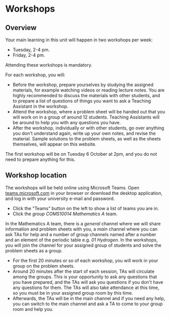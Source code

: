 # Workshops

## Overview

Your main learning in this unit will happen in two workshops per week:

  - Tuesday, 2-4 pm.
  - Friday, 2-4 pm.

Attending these workshops is mandatory. 

For each workshop, you will:

  - Before the workshop, prepare yourselves by studying the assigned materials, for example watching videos or reading lecture notes. You are highly recommended to discuss the materials with other students, and to prepare a list of questions of things you want to ask a Teaching Assistant in the workshop.
  - Attend the workshop, where a problem sheet will be handed out that you will work on in a group of around 12 students. Teaching Assistants will be around to help you with any questions you have.
  - After the workshop, individually or with other students, go over anything you don't understand again, write up your own notes, and revise the material. Sample solutions to the problem sheets, as well as the sheets themselves, will appear on this website.

The first workshop will be on Tuesday 6 October at 2pm, and you do not need to prepare anything for this.

## Workshop location

The workshops will be held online using Microsoft Teams. Open [teams.microsoft.com](http://teams.microsoft.com/) in your browser or download the desktop application, and log in with your university e-mail and password. 

  - Click the "Teams" button on the left to show a list of teams you are in.
  - Click the _group COMS10014 Mathematics A_ team.

In the Mathematics A team, there is a _general_ channel where we will share information and problem sheets with you, a _main_ channel where you can ask TAs for help and a number of group channels named after a number and an element of the periodic table e.g. _01 Hydrogen_. In the workshops, you will join the channel for your assigned group of students and solve the problem sheets as a group.

  * For the first 20 minutes or so of each workshop, you will work in your group on the problem sheets.
  * Around 20 minutes after the start of each session, TAs will circulate among the groups. This is your opportunity to ask any questions that you have prepared, and the TAs will ask you questions if you don't have any questions for them. The TAs will also take attendance at this time, so you must be in your assigned group room by this time.
  * Afterwards, the TAs will be in the main channel and if you need any help, you can switch to the main channel and ask a TA to come to your group room and help you.

